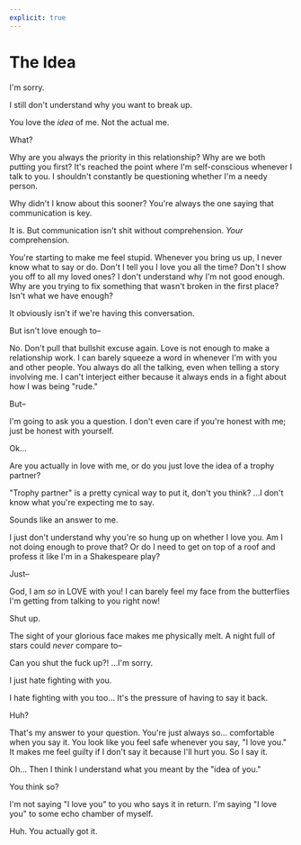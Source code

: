 ```yaml
---
explicit: true
---
```


# The Idea

I'm sorry.

I still don't understand why you want to break up.

You love the *idea* of me. Not the actual me.

What?

Why are you always the priority in this relationship? Why are we both putting you first? It's reached the point where I'm self-conscious whenever I talk to you. I shouldn't constantly be questioning whether I'm a needy person.

Why didn't I know about this sooner? You're always the one saying that communication is key.

It is. But communication isn't shit without comprehension. *Your* comprehension.

You're starting to make me feel stupid. Whenever you bring us up, I never know what to say or do. Don't I tell you I love you all the time? Don't I show you off to all my loved ones? I don't understand why I'm not good enough. Why are you trying to fix something that wasn't broken in the first place? Isn't what we have enough?

It obviously isn't if we're having this conversation.

But isn't love enough to–

No. Don't pull that bullshit excuse again. Love is not enough to make a relationship work. I can barely squeeze a word in whenever I'm with you and other people. You always do all the talking, even when telling a story involving me. I can't interject either because it always ends in a fight about how I was being "rude."

But–

I'm going to ask you a question. I don't even care if you're honest with me; just be honest with yourself.

Ok&hellip;

Are you actually in love with me, or do you just love the idea of a trophy partner?

"Trophy partner" is a pretty cynical way to put it, don't you think? &hellip;I don't know what you're expecting me to say.

Sounds like an answer to me.

I just don't understand why you're so hung up on whether I love you. Am I not doing enough to prove that? Or do I need to get on top of a roof and profess it like I'm in a Shakespeare play?

Just–

God, I am *so* in LOVE with you! I can barely feel my face from the butterflies I'm getting from talking to you right now!

Shut up.

The sight of your glorious face makes me physically melt. A night full of stars could *never* compare to–

Can you shut the fuck up?! &hellip;I'm sorry.

I just hate fighting with you.

I hate fighting with you too&hellip; It's the pressure of having to say it back.

Huh?

That's my answer to your question. You're just always so&hellip; comfortable when you say it. You look like you feel safe whenever you say, "I love you." It makes me feel guilty if I don't say it because I'll hurt you. So I say it.

Oh&hellip; Then I think I understand what you meant by the "idea of you."

You think so?

I'm not saying "I love you" to you who says it in return. I'm saying "I love you" to some echo chamber of myself.

Huh. You actually got it.
